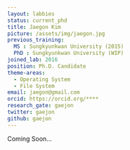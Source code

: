 ```yaml
---
layout: labbies
status: current_phd
title: Jaegon Kim
picture: /assets/img/jaegon.jpg
previous_training:
  MS : Sungkyunkwan University (2015)
  PhD : Sungkyunkwan University (WIP)
joined_lab: 2016
position: Ph.D. Candidate
theme-areas:
  - Operating System
  - File System
email: jaegon@gmail.com
orcid: https://orcid.org/****
research_gate: gaejon
twitter: gaejon
github: gaejon
---
```


Coming Soon...
